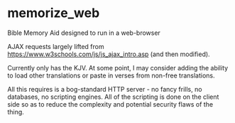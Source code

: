 # memorize_web
Bible Memory Aid designed to run in a web-browser

AJAX requests largely lifted from https://www.w3schools.com/js/js_ajax_intro.asp (and then modified).

Currently only has the KJV. At some point, I may consider adding the ability to load other translations or paste in verses from non-free translations.

All this requires is a bog-standard HTTP server - no fancy frills, no databases, no scripting engines. All of the scripting is done on the client side
so as to reduce the complexity and potential security flaws of the thing.

